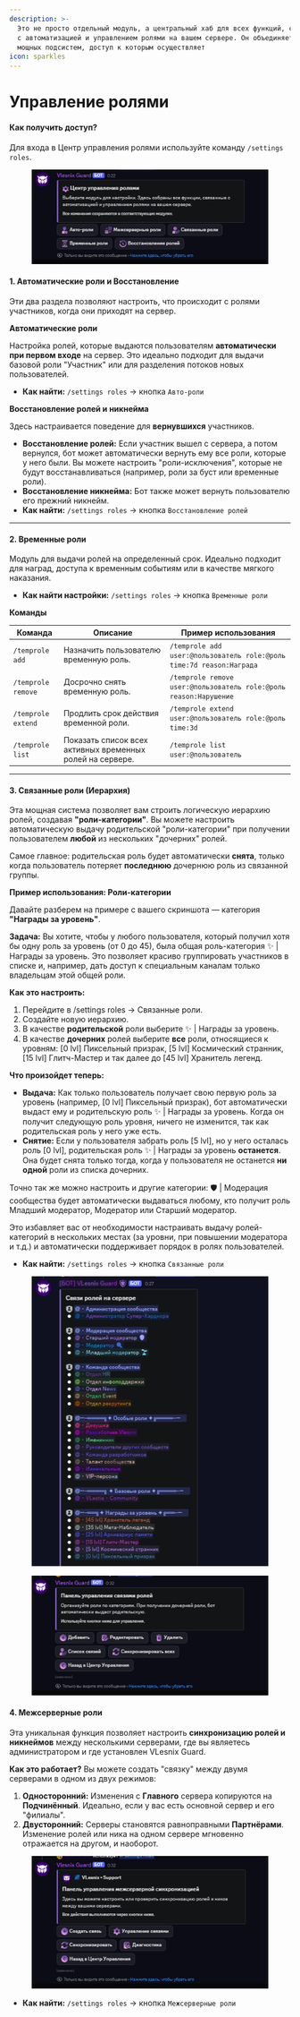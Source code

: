 ```yaml
---
description: >-
  Это не просто отдельный модуль, а центральный хаб для всех функций, связанных
  с автоматизацией и управлением ролями на вашем сервере. Он объединяет пять
  мощных подсистем, доступ к которым осуществляет
icon: sparkles
---
```


# Управление ролями

#### Как получить доступ?

Для входа в Центр управления ролями используйте команду `/settings roles`.

<figure><img src="../.gitbook/assets/image (2).png" alt=""><figcaption></figcaption></figure>

#### 1. Автоматические роли и Восстановление

Эти два раздела позволяют настроить, что происходит с ролями участников, когда они приходят на сервер.

**Автоматические роли**

Настройка ролей, которые выдаются пользователям **автоматически при первом входе** на сервер. Это идеально подходит для выдачи базовой роли "Участник" или для разделения потоков новых пользователей.

* **Как найти:** `/settings roles` -> кнопка `Авто-роли`

**Восстановление ролей и никнейма**

Здесь настраивается поведение для **вернувшихся** участников.

* **Восстановление ролей:** Если участник вышел с сервера, а потом вернулся, бот может автоматически вернуть ему все роли, которые у него были. Вы можете настроить "роли-исключения", которые не будут восстанавливаться (например, роли за буст или временные роли).
* **Восстановление никнейма:** Бот также может вернуть пользователю его прежний никнейм.
* **Как найти:** `/settings roles` -> кнопка `Восстановление ролей`

***

#### 2. Временные роли

Модуль для выдачи ролей на определенный срок. Идеально подходит для наград, доступа к временным событиям или в качестве мягкого наказания.

* **Как найти настройки:** `/settings roles` -> кнопка `Временные роли`



**Команды**

| Команда            | Описание                                                  | Пример использования                                                 |
| ------------------ | --------------------------------------------------------- | -------------------------------------------------------------------- |
| `/temprole add`    | Назначить пользователю временную роль.                    | `/temprole add user:@пользователь role:@роль time:7d reason:Награда` |
| `/temprole remove` | Досрочно снять временную роль.                            | `/temprole remove user:@пользователь role:@роль reason:Нарушение`    |
| `/temprole extend` | Продлить срок действия временной роли.                    | `/temprole extend user:@пользователь role:@роль time:3d`             |
| `/temprole list`   | Показать список всех активных временных ролей на сервере. | `/temprole list user:@пользователь`                                  |

***

#### 3. Связанные роли (Иерархия)

Эта мощная система позволяет вам строить логическую иерархию ролей, создавая **"роли-категории"**. Вы можете настроить автоматическую выдачу родительской "роли-категории" при получении пользователем **любой** из нескольких "дочерних" ролей.

Самое главное: родительская роль будет автоматически **снята**, только когда пользователь потеряет **последнюю** дочернюю роль из связанной группы.

**Пример использования: Роли-категории**

Давайте разберем на примере с вашего скриншота — категория **"Награды за уровень"**.

**Задача:** Вы хотите, чтобы у любого пользователя, который получил хотя бы одну роль за уровень (от 0 до 45), была общая роль-категория ✨ | Награды за уровень. Это позволяет красиво группировать участников в списке и, например, дать доступ к специальным каналам только владельцам этой общей роли.

**Как это настроить:**

1. Перейдите в /settings roles -> Связанные роли.
2. Создайте новую иерархию.
3. В качестве **родительской** роли выберите ✨ | Награды за уровень.
4. В качестве **дочерних** ролей выберите **все** роли, относящиеся к уровням: \[0 lvl] Пиксельный призрак, \[5 lvl] Космический странник, \[15 lvl] Глитч-Мастер и так далее до \[45 lvl] Хранитель легенд.

**Что произойдет теперь:**

* **Выдача:** Как только пользователь получает свою первую роль за уровень (например, \[0 lvl] Пиксельный призрак), бот автоматически выдаст ему и родительскую роль ✨ | Награды за уровень. Когда он получит следующую роль уровня, ничего не изменится, так как родительская роль у него уже есть.
* **Снятие:** Если у пользователя забрать роль \[5 lvl], но у него осталась роль \[0 lvl], родительская роль ✨ | Награды за уровень **останется**. Она будет снята только тогда, когда у пользователя не останется **ни одной** роли из списка дочерних.

Точно так же можно настроить и другие категории: 🛡️ | Модерация сообщества будет автоматически выдаваться любому, кто получит роль Младший модератор, Модератор или Старший модератор.

Это избавляет вас от необходимости настраивать выдачу ролей-категорий в нескольких местах (за уровни, при повышении модератора и т.д.) и автоматически поддерживает порядок в ролях пользователей.

* **Как найти:** `/settings roles` -> кнопка `Связанные роли`

<div><figure><img src="../.gitbook/assets/image (2) (1).png" alt=""><figcaption></figcaption></figure> <figure><img src="../.gitbook/assets/image.png" alt=""><figcaption></figcaption></figure></div>

#### 4. Межсерверные роли

Эта уникальная функция позволяет настроить **синхронизацию ролей и никнеймов** между несколькими серверами, где вы являетесь администратором и где установлен VLesnix Guard.

**Как это работает?** Вы можете создать "связку" между двумя серверами в одном из двух режимов:

1. **Односторонний:** Изменения с **Главного** сервера копируются на **Подчинённый**. Идеально, если у вас есть основной сервер и его "филиалы".
2. **Двусторонний:** Серверы становятся равноправными **Партнёрами**. Изменение ролей или ника на одном сервере мгновенно отражается на другом, и наоборот.

<figure><img src="../.gitbook/assets/image (1).png" alt=""><figcaption></figcaption></figure>

* **Как найти:** `/settings roles` -> кнопка `Межсерверные роли`
